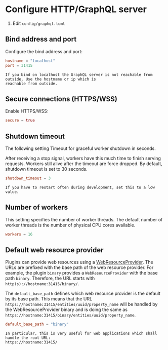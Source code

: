 # Configure HTTP/GraphQL server

1. Edit `config/graphql.toml`

## Bind address and port

Configure the bind address and port:

```toml
hostname = "localhost"
port = 31415
```

```admonish tip "Hostname"
If you bind on localhost the GraphQL server is not reachable from outside. Use the hostname or ip which is
reachable from outside.
```

## Secure connections (HTTPS/WSS)

Enable HTTPS/WSS:

```toml
secure = true
```

## Shutdown timeout

The following setting Timeout for graceful worker shutdown in seconds.

After receiving a stop signal, workers have this much time to finish serving requests. Workers
still alive after the timeout are force dropped. By default, shutdown timeout is set to 30 seconds.

```toml
shutdown_timeout = 3
```

```admonish tip "Development"
If you have to restart often during development, set this to a low value.
```

## Number of workers

This setting specifies the number of worker threads. The default number of worker threads is the
number of physical CPU cores available.

```toml
workers = 16
```

## Default web resource provider

Plugins can provide web resources using a [WebResourceProvider](./Plugin_System_Web_Resource_Provider.md).
The URLs are prefixed with the base path of the web resource provider. For example, the plugin
`binary` provides a `WebResourceProvider` with the base path `binary`. Therefore, the URL starts
with `http(s)://hostname:31415/binary/`.

The `default_base_path` defines which web resource provider is the default by its base path. This
means that the URL `https://hostname:31415/entities/uuid/property_name` will be handled by the
WebResourceProvider binary and is doing the same as
`https://hostname:31415/binary/entities/uuid/property_name`.

```toml
default_base_path = "binary"
```

```admonish tip "Default Base Path"
In particular, this is very useful for web applications which shall handle the root URL:
https://hostname:31415/
```

